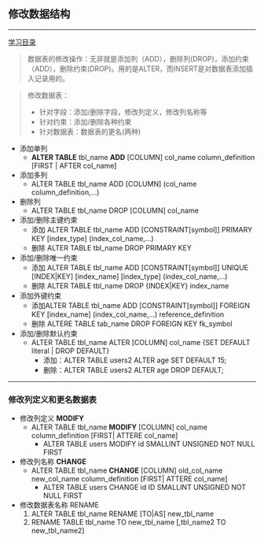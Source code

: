 ## 修改数据结构

---
[学习目录](https://github.com/501981732/MySQL)
> 数据表的修改操作：无非就是添加列（ADD），删除列(DROP)，添加约束（ADD），删除约束(DROP)。用的是ALTER，而INSERT是对数据表添加插入记录用的。

> 修改数据表：
> - 针对字段：添加/删除字段，修改列定义，修改列名称等
> - 针对约束：添加/删除各种约束
> - 针对数据表：数据表的更名(两种)
- 添加单列
    - **ALTER TABLE** tbl_name **ADD** [COLUMN] col_name column_definition [FIRST | AFTER col_name] 
- 添加多列
    -  ALTER TABLE tbl_name ADD [COLUMN] (col_name column_definition,...)
- 删除列
    - ALTER TABLE tbl_name DROP [COLUMN] col_name
- 添加/删除主键约束
    - 添加 ALTER TABLE tbl_name ADD [CONSTRAINT[symbol]] PRIMARY KEY [index_type] (index_col_name,...)  
    - 删除 ALTER TABLE tbl_name DROP PRIMARY KEY
- 添加/删除唯一约束
    -  添加 ALTER TABLE tbl_name ADD [CONSTRAINT[symbol]] UNIQUE [INDEX|KEY] [index_name] [index_type] (index_col_name,...)
    -  删除 ALTER TABLE tbl_name DROP {INDEX|KEY} index_name
- 添加外键约束
    -  添加ALTER TABLE tbl_name ADD [CONSTRAINT[symbol]] FOREIGN KEY [index_name] (index_col_name,...) reference_definition
    -  删除 ALTERE TABLE tab_name DROP FOREIGN KEY fk_symbol
- 添加/删除默认约束 
    -  ALTER TABLE tbl_name ALTER [COLUMN] col_name {SET DEFAULT literal | DROP DEFAULT} 
        - 添加：ALTER TABLE users2 ALTER age SET DEFAULT 15;
        - 删除：ALTER TABLE users2 ALTER age DROP DEFAULT;  

---
### 修改列定义和更名数据表
- 修改列定义 **MODIFY**
    - ALTER TABLE tbl_name **MODIFY** [COLUMN] col_name column_definition [FIRST| ATTERE col_name]
        -  ALTER TABLE users MODIFY id SMALLINT UNSIGNED NOT NULL FIRST
- 修改列名称 **CHANGE**
    - ALTER TABLE tbl_name **CHANGE** [COLUMN] old_col_name new_col_name column_definition [FIRST| ATTERE col_name]
        -  ALTER TABLE users CHANGE id ID SMALLINT UNSIGNED NOT NULL FIRST
-  修改数据表名称 RENAME
    1. ALTER TABLE tbl_name RENAME [TO|AS] new_tbl_name
    2. RENAME TABLE tbl_name TO new_tbl_name [,tbl_name2 TO new_tbl_name2]
